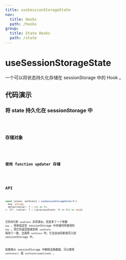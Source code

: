 ```yaml
---
title: useSessionStorageState
nav:
  title: Hooks
  path: /hooks
group:
  title: State Hooks
  path: /state
---
```


# useSessionStorageState

一个可以将状态持久化存储在 sessionStorage 中的 Hook 。

## 代码演示

### 将 state 持久化在 sessionStorage 中

<code src="./demo/demo-01.tsx" />

### 存储对象

<code src="./demo/demo-02.tsx" />

### 使用 function updater 存储

<code src="./demo/demo-03.tsx" />

## API

```typescript
const [state, setState] = useSessionStorageState<T>(
  key: string,
  defaultValue?: T | (() => T),
): [T?, (value?: T | ((previousState: T) => T)) => void]
```
它的API和 `useState` 非常类似，但是多了一个参数 `key` ，用来指定在 sessionStorage 中存储时所使用的 `key` 。而它的返回值类型和 `useState` 保持了一致，当调用 `setState` 时，它会自动将新值写入到 sessionStorage 中。

如果想从 sessionStorage 中删除这条数据，可以使用 `setState()` 或 `setState(undefined)` 。
